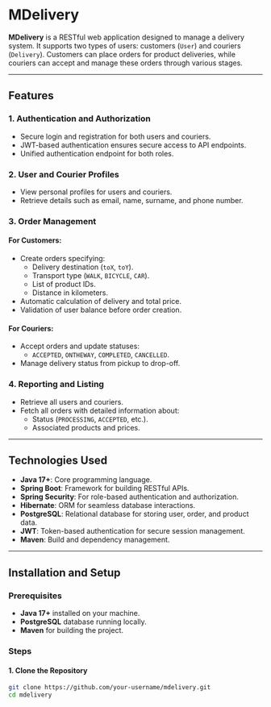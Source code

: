 # MDelivery

**MDelivery** is a RESTful web application designed to manage a delivery system. It supports two types of users: customers (`User`) and couriers (`Delivery`). Customers can place orders for product deliveries, while couriers can accept and manage these orders through various stages.

---

## Features

### 1. Authentication and Authorization
- Secure login and registration for both users and couriers.
- JWT-based authentication ensures secure access to API endpoints.
- Unified authentication endpoint for both roles.

### 2. User and Courier Profiles
- View personal profiles for users and couriers.
- Retrieve details such as email, name, surname, and phone number.

### 3. Order Management
#### For Customers:
- Create orders specifying:
  - Delivery destination (`toX`, `toY`).
  - Transport type (`WALK`, `BICYCLE`, `CAR`).
  - List of product IDs.
  - Distance in kilometers.
- Automatic calculation of delivery and total price.
- Validation of user balance before order creation.

#### For Couriers:
- Accept orders and update statuses:
  - `ACCEPTED`, `ONTHEWAY`, `COMPLETED`, `CANCELLED`.
- Manage delivery status from pickup to drop-off.

### 4. Reporting and Listing
- Retrieve all users and couriers.
- Fetch all orders with detailed information about:
  - Status (`PROCESSING`, `ACCEPTED`, etc.).
  - Associated products and prices.

---

## Technologies Used

- **Java 17+**: Core programming language.
- **Spring Boot**: Framework for building RESTful APIs.
- **Spring Security**: For role-based authentication and authorization.
- **Hibernate**: ORM for seamless database interactions.
- **PostgreSQL**: Relational database for storing user, order, and product data.
- **JWT**: Token-based authentication for secure session management.
- **Maven**: Build and dependency management.

---

## Installation and Setup

### Prerequisites
- **Java 17+** installed on your machine.
- **PostgreSQL** database running locally.
- **Maven** for building the project.

### Steps

#### 1. Clone the Repository
```bash
git clone https://github.com/your-username/mdelivery.git
cd mdelivery
